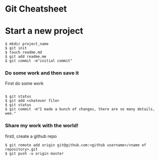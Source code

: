# Git Cheatsheet

# Start a new project

```shell
$ mkdir project_name
$ git init
$ touch readme.md
$ git add readme.me
$ git commit -m"initial commit"
```
### Do some work and then save it

First do some work

```Shell

$ git status
$ git add <shatever file>
$ git status
$ git commit -m"I made a bunch of changes, there are so many details, wee."
```

### Share my work with the world!

firstl, create a github repo

```Shell
$ git remote add origin git@github.com:<github username>/<name of repository>.git
$ git push -u origin master


